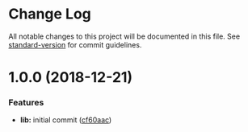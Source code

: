 # Change Log

All notable changes to this project will be documented in this file. See [standard-version](https://github.com/conventional-changelog/standard-version) for commit guidelines.

<a name="1.0.0"></a>
# 1.0.0 (2018-12-21)


### Features

* **lib:** initial commit ([cf60aac](https://github.com/kbshl/eslint-config-kbshl/commit/cf60aac))
